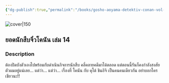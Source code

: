 ```yaml
---
{"dg-publish":true,"permalink":"/books/gosho-aoyama-detektiv-conan-vol-14/","title":"\"Detektiv Conan Vol. 14\"","tags":["manga","crime"]}
---
```




![cover|150](http://books.google.com/books/content?id=q1ONDwAAQBAJ&printsec=frontcover&img=1&zoom=1&edge=curl&source=gbs_api)

## ยอดนักสืบจิ๋วโคนัน เล่ม 14

### Description

ต้องปิดบังตัวเองไปพร้อมกับดำเนินกิจการนักสืบ คลี่คลายคดีมาได้ตลอด แต่ตอนนี้รันก็คงกำลังสงสัยตัวผมอยู่แน่เลย... แต่ว่า... แต่ว่า... เรื่องที่ โคนัน กับ คุโด้ ชินอิจิ เป็นคนคนเดียวกัน อย่าบอกใครเชียวนะ!!
```